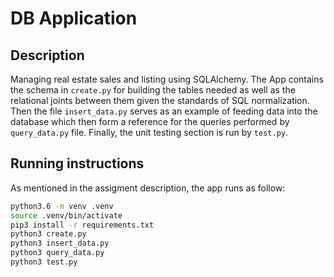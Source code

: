 # DB Application

## Description
Managing real estate sales and listing using SQLAlchemy. The App contains the schema in ```create.py``` for building the tables needed as well as the relational joints between them given the standards of SQL normalization. Then the file ```insert_data.py``` serves as an example of feeding data into the database which then form a reference for the queries performed by ```query_data.py``` file. Finally, the unit testing section is run by ```test.py```.

## Running instructions
As mentioned in the assigment description, the app runs as follow:
```bash
python3.6 -m venv .venv  
source .venv/bin/activate   
pip3 install -r requirements.txt  
python3 create.py  
python3 insert_data.py  
python3 query_data.py  
python3 test.py  
```
